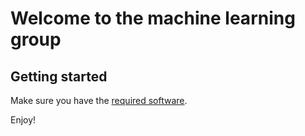 # Welcome to the machine learning group

## Getting started

Make sure you have the [required software](./install_software.md).

Enjoy!
